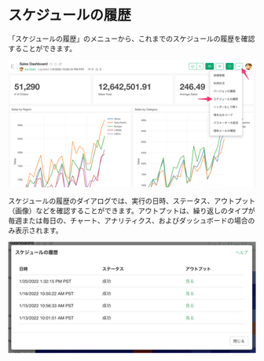 # スケジュールの履歴

「スケジュールの履歴」のメニューから、これまでのスケジュールの履歴を確認することができます。

![](images/history1_ja.png)

スケジュールの履歴のダイアログでは、実行の日時、ステータス、アウトプット（画像）などを確認することができます。アウトプットは、繰り返しのタイプが毎週または毎日の、チャート、アナリティクス、およびダッシュボードの場合のみ表示されます。


![](images/history2_ja.png)
